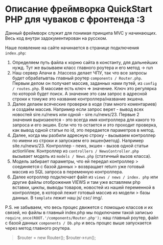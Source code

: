 # Описание фреймворка QuickStart PHP для чуваков с фронтенда :3

Данный фреймворк служит для понимая принципа MVC у начинающих. Весь код внутри задокументирован на русском.

Наше появление на сайте начинается в странице подключения `index.php`:
1. Определяем путь файла к корню сайта в константу, для дальнейших нужд. Тут же вызываем класс главного роутера и его метод -> run
2. Наш сервер Апачи в .htaccess делает ЧПУ, так что все запросы будет обрабатывтаь главный роутер `components / Router.php`. Первым делом он получает массив, заданных нами путей, из `config / routes.php`. В массиве есть ключ => значение. Ключ это регулярка по которой будет поиск. А значение это сам запрос в адресной строки к томуже это название контроллера/название экшена.
3. Далее делаем всяческие проверки в коде (там много коментариев) и создаём массив. Например если запрос верет - вывод всех новостей sire.ru/news  или одной  - sire.ru/news/23. Первые 2 значения выризаеются - это всегда имя контроллера для какого то запроса и его экшен. Если что то остается и это проходит проверка, как вывод одной статьи по id, это передается параметров в метод.
4. Далее, когда мы разбили адресную строку - вызываем контроллер по имени из строки и запускаем его экшен(метод). Например site.ru/news/23. Контроллер - news, экшен - вызов одной статьи actionView. Контроллер из `controllers / NewsController.php` вызывает модель из `models / News.php` (статичный вызов класса).
5. Модель забирает параметры, что ей передал контроллер > соединяется с базой данных > возвращает return уже готовый массив из SQL запроса в переменную контроллера.
6. Далее котроллер подключает файл из `views / news / index. php` или другие файлы отоброжения VIEWS и там уже вставляем php вставки, циклы, выводы товаров, новостей из нашей переменной в контроллере, в которой лежит готовый массив из модели > базы данных. В `template` лежит наш js/ csc/ img/.

P.S. не забываем, что весь процес движется с помощью классов и их связей, но файлы в главный index.php мы подключаем такой записью `require_once(ROOT.'/components/Router.php');` наш главный роутер, файл с базой данных `components / Db.php` и весь процес выше запускается через метод главного роутера. 
>$router = new Router();
>$router->run();
